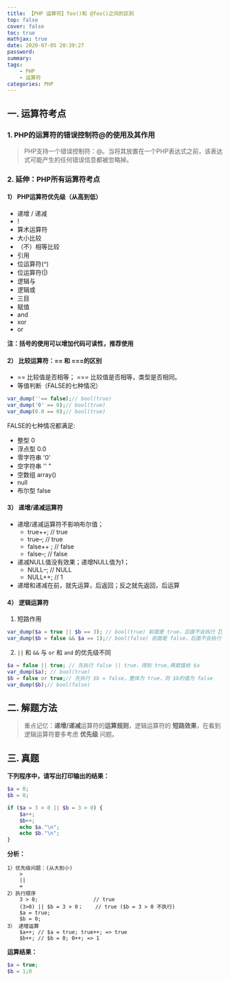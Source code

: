 ```yaml
---
title: 【PHP 运算符】foo()和 @foo()之间的区别
top: false
cover: false
toc: true
mathjax: true
date: 2020-07-05 20:39:27
password:
summary:
tags: 
    - PHP
    - 运算符
categories: PHP
---
```

## 一. 运算符考点
### 1. PHP的运算符的错误控制符@的使用及其作用
> PHP支持一个错误控制符：@。当将其放置在一个PHP表达式之前，该表达式可能产生的任何错误信息都被忽略掉。
### 2. 延伸：PHP所有运算符考点
#### 1） PHP运算符优先级（从高到低）
- 递增 / 递减
- !
- 算术运算符
- 大小比较
- （不）相等比较
- 引用
- 位运算符(^)
- 位运算符(|)
- 逻辑与
- 逻辑或
- 三目
- 赋值
- and
- xor
- or

**注：括号的使用可以增加代码可读性，推荐使用**

#### 2） 比较运算符：== 和 ===的区别

- == 比较值是否相等； === 比较值是否相等，类型是否相同。
- 等值判断（FALSE的七种情况）

```PHP
var_dump(''== false);// bool(true)
var_dump('0' == 0);// bool(true)
var_dump(0.0 == 0);// bool(true)
```

FALSE的七种情况都满足:
- 整型 0
- 浮点型 0.0
- 零字符串 '0'
- 空字符串 '' "
- 空数组 array()
- null
- 布尔型 false

#### 3） 递增/递减运算符

- 递增/递减运算符不影响布尔值；
    - true++; // true
    - true–; // true
    - false++ ; // false
    - false–; // false
- 递减NULL值没有效果；递增NULL值为1；
    - NULL–; // NULL
    - NULL++; // 1
- 递增和递减在前，就先运算，后返回；反之就先返回，后运算

#### 4） 逻辑运算符
1. 短路作用

```PHP
var_dump($a = true || $b == 3); // bool(true) 前面是 true，后面不会执行【|| : 一真为真】
var_dump($b = false && $a == 1);// bool(false) 前面是 false，后面不会执行【&&：一假为假】
```

2. `||` 和 `&&` 与 `or` 和 `and` 的优先级不同

```PHP
$a = false || true; // 先执行 false || true，得到 true,再赋值给 $a
var_dump($a); // bool(true)
$b = false or true;// 先执行 $b = false，整体为 true，则 $b的值为 false
var_dump($b);// bool(false)
```

## 二. 解题方法
> 重点记忆：**递增/递减**运算符的**运算规则**，逻辑运算符的 **短路效果**，在看到逻辑运算符要多考虑 **优先级** 问题。

## 三. 真题
**下列程序中，请写出打印输出的结果：**
```PHP
$a = 0;
$b = 0;

if ($a = 3 > 0 || $b = 3 > 0) {
    $a++;
    $b++;
    echo $a."\n"; 
    echo $b."\n"; 
}
```
**分析：**
```
1）优先级问题：(从大到小)
	>
	||
	=
2）执行顺序
	3 > 0; 					// true
	(3>0) || $b = 3 > 0；	// true ($b = 3 > 0 不执行)
	$a = true;
	$b = 0;
3） 递增运算
	$a++; // $a = true; true++; => true
	$b++; // $b = 0; 0++; => 1
```

**运算结果：**
```PHP
$a = true;
$b = 1;0
```